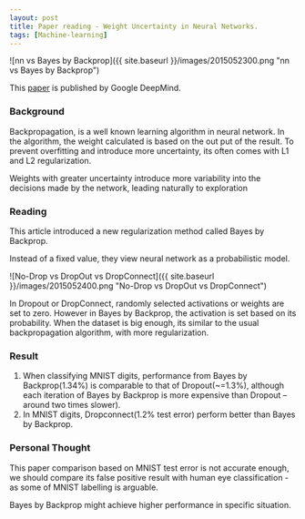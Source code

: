 ```yaml
---
layout: post
title: Paper reading - Weight Uncertainty in Neural Networks.
tags: [Machine-learning]
---
```


![nn vs Bayes by Backprop]({{ site.baseurl }}/images/2015052300.png "nn vs Bayes by Backprop")

This [paper](http://arxiv.org/pdf/1505.05424.pdf) is published by Google DeepMind.

### Background

Backpropagation, is a well known learning algorithm in neural network. In the algorithm,
the weight calculated is based on the out put of the result. To prevent overfitting and
introduce more uncertainty, its often comes with L1 and L2 regularization.

Weights with greater uncertainty introduce more variability into the decisions made by the
network, leading naturally to exploration

### Reading

This article introduced a new regularization method called Bayes by Backprop.

Instead of a fixed value, they view neural network as a probabilistic model.

![No-Drop vs DropOut vs DropConnect]({{ site.baseurl }}/images/2015052400.png "No-Drop vs DropOut vs DropConnect")

In Dropout or DropConnect, randomly selected activations or weights are set to zero. However in
Bayes by Backprop, the activation is set based on its probability. When the dataset is big enough,
its similar to the usual backpropagation algorithm, with more regularization.

### Result

1. When classifying MNIST digits, performance from Bayes by Backprop(1.34%) is comparable to that of
Dropout(~=1.3%), although each iteration of Bayes by Backprop is more expensive than Dropout –
around two times slower).
2. In MNIST digits, Dropconnect(1.2% test error) perform better than Bayes by Backprop.

### Personal Thought

This paper comparison based on MNIST test error is not accurate enough, we should compare its false
positive result with human eye classification - as some of MNIST labelling is arguable.

Bayes by Backprop might achieve higher performance in specific situation.
